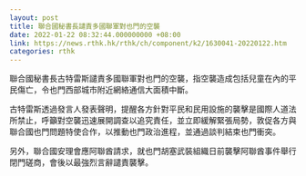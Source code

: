 ```yaml
---
layout: post
title: 聯合國秘書長譴責多國聯軍對也門的空襲
date: 2022-01-22 08:32:44.000000000 +08:00
link: https://news.rthk.hk/rthk/ch/component/k2/1630041-20220122.htm
categories: rthk
---
```


聯合國秘書長古特雷斯譴責多國聯軍對也門的空襲，指空襲造成包括兒童在內的平民傷亡，令也門西部城市附近網絡通信大面積中斷。

古特雷斯透過發言人發表聲明，提醒各方針對平民和民用設施的襲擊是國際人道法所禁止，呼籲對空襲迅速展開調查以追究責任，並立即緩解緊張局勢，敦促各方與聯合國也門問題特使合作，以推動也門政治進程，並通過談判結束也門衝突。

另外，聯合國安理會應阿聯酋請求，就也門胡塞武裝組織日前襲擊阿聯酋事件舉行閉門磋商，會後以最強烈言辭譴責襲擊。
